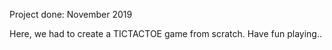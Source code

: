 Project done: November 2019

Here, we had to create a TICTACTOE game from scratch. Have fun playing..
